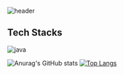
![header](https://capsule-render.vercel.app/api?type=waving&color=auto&height=230&section=header&text=⚡%20yujeong%20⚡&fontSize=30)

## Tech Stacks 
<img alt="java" src ="https://img.shields.io/badge/Java-007396.svg?&style=for-the-badge&logo=Java&logoColor=white"/>

![Anurag's GitHub stats](https://github-readme-stats.vercel.app/api?username=yujeong811&show_icons=true&theme=radical)
[![Top Langs](https://github-readme-stats.vercel.app/api/top-langs/?username=yujeong811&layout=compact)](https://github.com/yujeong811/github-readme-stats)
